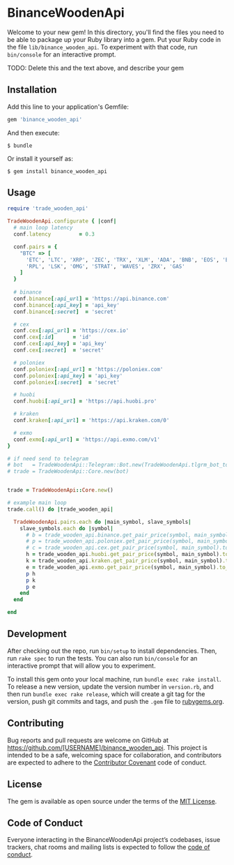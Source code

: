 # BinanceWoodenApi

Welcome to your new gem! In this directory, you'll find the files you need to be able to package up your Ruby library into a gem. Put your Ruby code in the file `lib/binance_wooden_api`. To experiment with that code, run `bin/console` for an interactive prompt.

TODO: Delete this and the text above, and describe your gem

## Installation

Add this line to your application's Gemfile:

```ruby
gem 'binance_wooden_api'
```

And then execute:

    $ bundle

Or install it yourself as:

    $ gem install binance_wooden_api

## Usage

```ruby
require 'trade_wooden_api'

TradeWoodenApi.configurate { |conf|
  # main loop latency
  conf.latency         = 0.3

  conf.pairs = {
    "BTC" => [
      'ETC', 'LTC', 'XRP', 'ZEC', 'TRX', 'XLM', 'ADA', 'BNB', 'EOS', 'BCC', 'ADX', 'VIB', 'VTC',
      'RPL', 'LSK', 'OMG', 'STRAT', 'WAVES', 'ZRX', 'GAS'
    ]
  }
  
  # binance
  conf.binance[:api_url] = 'https://api.binance.com'
  conf.binance[:api_key] = 'api_key'
  conf.binance[:secret]  = 'secret'

  # cex
  conf.cex[:api_url] = 'https://cex.io'
  conf.cex[:id]      = 'id'
  conf.cex[:api_key] = 'api_key'
  conf.cex[:secret]  = 'secret'

  # poloniex
  conf.poloniex[:api_url] = 'https://poloniex.com'
  conf.poloniex[:api_key] = 'api_key'
  conf.poloniex[:secret]  = 'secret'

  # huobi
  conf.huobi[:api_url] = 'https://api.huobi.pro'

  # kraken
  conf.kraken[:api_url] = 'https://api.kraken.com/0'

  # exmo
  conf.exmo[:api_url] = 'https://api.exmo.com/v1'
}

# if need send to telegram
# bot   = TradeWoodenApi::Telegram::Bot.new(TradeWoodenApi.tlgrm_bot_token)
# trade = TradeWoodenApi::Core.new(bot)


trade = TradeWoodenApi::Core.new()

# example main loop
trade.call() do |trade_wooden_api|

  TradeWoodenApi.pairs.each do |main_symbol, slave_symbols|
    slave_symbols.each do |symbol|
      # b = trade_wooden_api.binance.get_pair_price(symbol, main_symbol).to_f.round(10)
      # p = trade_wooden_api.poloniex.get_pair_price(symbol, main_symbol).to_f.round(10)
      # c = trade_wooden_api.cex.get_pair_price(symbol, main_symbol).to_f.round(10)
      h = trade_wooden_api.huobi.get_pair_price(symbol, main_symbol).to_f.round(10)
      k = trade_wooden_api.kraken.get_pair_price(symbol, main_symbol).to_f.round(10)
      e = trade_wooden_api.exmo.get_pair_price(symbol, main_symbol).to_f.round(10)
      p h
      p k
      p e
    end
  end

end
```

## Development

After checking out the repo, run `bin/setup` to install dependencies. Then, run `rake spec` to run the tests. You can also run `bin/console` for an interactive prompt that will allow you to experiment.

To install this gem onto your local machine, run `bundle exec rake install`. To release a new version, update the version number in `version.rb`, and then run `bundle exec rake release`, which will create a git tag for the version, push git commits and tags, and push the `.gem` file to [rubygems.org](https://rubygems.org).

## Contributing

Bug reports and pull requests are welcome on GitHub at https://github.com/[USERNAME]/binance_wooden_api. This project is intended to be a safe, welcoming space for collaboration, and contributors are expected to adhere to the [Contributor Covenant](http://contributor-covenant.org) code of conduct.

## License

The gem is available as open source under the terms of the [MIT License](https://opensource.org/licenses/MIT).

## Code of Conduct

Everyone interacting in the BinanceWoodenApi project’s codebases, issue trackers, chat rooms and mailing lists is expected to follow the [code of conduct](https://github.com/[USERNAME]/binance_wooden_api/blob/master/CODE_OF_CONDUCT.md).
